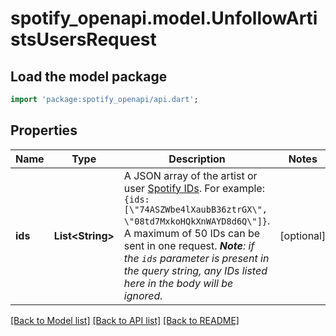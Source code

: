 # spotify_openapi.model.UnfollowArtistsUsersRequest

## Load the model package
```dart
import 'package:spotify_openapi/api.dart';
```

## Properties
Name | Type | Description | Notes
------------ | ------------- | ------------- | -------------
**ids** | **List&lt;String&gt;** | A JSON array of the artist or user [Spotify IDs](/documentation/web-api/concepts/spotify-uris-ids). For example: `{ids:[\"74ASZWbe4lXaubB36ztrGX\", \"08td7MxkoHQkXnWAYD8d6Q\"]}`. A maximum of 50 IDs can be sent in one request. _**Note**: if the `ids` parameter is present in the query string, any IDs listed here in the body will be ignored._  | [optional] 

[[Back to Model list]](../README.md#documentation-for-models) [[Back to API list]](../README.md#documentation-for-api-endpoints) [[Back to README]](../README.md)


